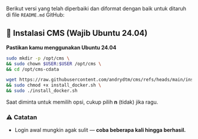 Berikut versi yang telah diperbaiki dan diformat dengan baik untuk ditaruh di file `README.md` GitHub:

## 🚀 Instalasi CMS (Wajib Ubuntu 24.04)

**Pastikan kamu menggunakan Ubuntu 24.04**

```bash
sudo mkdir -p /opt/cms \
&& sudo chown $USER:$USER /opt/cms \
&& cd /opt/cms-cdata
```
```bash
wget https://raw.githubusercontent.com/andrydtm/cms/refs/heads/main/install_docker.sh \
&& sudo chmod +x install_docker.sh \
&& sudo ./install_docker.sh
```

Saat diminta untuk memilih opsi, cukup pilih **n** (tidak) jika ragu.

### ⚠️ Catatan

- Login awal mungkin agak sulit — **coba beberapa kali hingga berhasil.**
